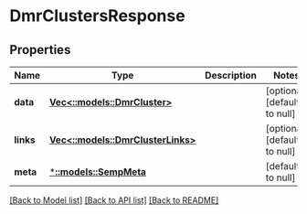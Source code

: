 # DmrClustersResponse

## Properties
Name | Type | Description | Notes
------------ | ------------- | ------------- | -------------
**data** | [**Vec<::models::DmrCluster>**](DmrCluster.md) |  | [optional] [default to null]
**links** | [**Vec<::models::DmrClusterLinks>**](DmrClusterLinks.md) |  | [optional] [default to null]
**meta** | [***::models::SempMeta**](SempMeta.md) |  | [default to null]

[[Back to Model list]](../README.md#documentation-for-models) [[Back to API list]](../README.md#documentation-for-api-endpoints) [[Back to README]](../README.md)


